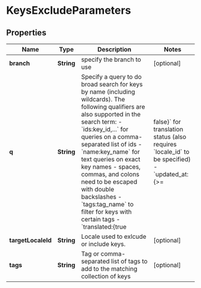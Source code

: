 

# KeysExcludeParameters

## Properties

Name | Type | Description | Notes
------------ | ------------- | ------------- | -------------
**branch** | **String** | specify the branch to use |  [optional]
**q** | **String** | Specify a query to do broad search for keys by name (including wildcards).  The following qualifiers are also supported in the search term: - &#x60;ids:key_id,...&#x60; for queries on a comma-separated list of ids - &#x60;name:key_name&#x60; for text queries on exact key names - spaces, commas, and colons need to be escaped with double backslashes - &#x60;tags:tag_name&#x60; to filter for keys with certain tags - &#x60;translated:{true|false}&#x60; for translation status (also requires &#x60;locale_id&#x60; to be specified) - &#x60;updated_at:{&gt;&#x3D;|&lt;&#x3D;}2013-02-21T00:00:00Z&#x60; for date range queries - &#x60;unmentioned_in_upload:upload_id,...&#x60; to filter keys unmentioned within upload. When multiple upload IDs provided, matches only keys not mentioned in **all** uploads  Find more examples [here](/en/api/strings/usage-examples).      |  [optional]
**targetLocaleId** | **String** | Locale used to exlcude or include keys. |  [optional]
**tags** | **String** | Tag or comma-separated list of tags to add to the matching collection of keys |  [optional]



